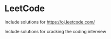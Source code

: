 LeetCode
========

Include solutions for https://oj.leetcode.com/

Include solutions for cracking the coding interview

